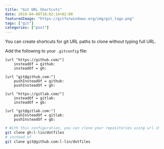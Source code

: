```yaml
---
title: "Git URL Shortcuts"
date: 2019-04-08T16:02:14+02:00
featuredImage: "https://gitforwindows.org/img/git_logo.png"
tags: ["git"]
categories: ["post"]
---
```


You can create shortcuts for git URL paths to clone without typing full URL.

<!--more-->

Add the following to your `.gitconfig` file:

```
[url "https://github.com/"]
    insteadOf = github:
    insteadOf = gh:

[url "git@github.com:"]
    pushInsteadOf = github:
    pushInsteadOf = gh:

[url "https://gitlab.com/"]
    insteadOf = gitlab:
    insteadOf = gb:

[url "git@gitlab.com:"]
    pushInsteadOf = gitlab:
    pushInsteadOf = gb:
```

```bash
# With this configuration, you can clone your repositories using url shortcuts
git clone gh:l-lin/dotfiles
# instead of
git clone git@github.com:l-lin/dotfiles
```
